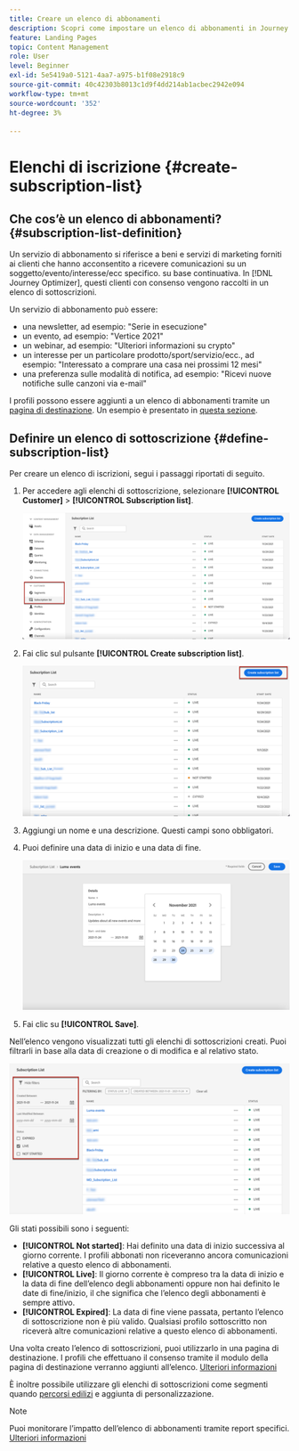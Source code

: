 ```yaml
---
title: Creare un elenco di abbonamenti
description: Scopri come impostare un elenco di abbonamenti in Journey Optimizer
feature: Landing Pages
topic: Content Management
role: User
level: Beginner
exl-id: 5e5419a0-5121-4aa7-a975-b1f08e2918c9
source-git-commit: 40c42303b8013c1d9f4dd214ab1acbec2942e094
workflow-type: tm+mt
source-wordcount: '352'
ht-degree: 3%

---
```


# Elenchi di iscrizione {#create-subscription-list}

## Che cos’è un elenco di abbonamenti? {#subscription-list-definition}

Un servizio di abbonamento si riferisce a beni e servizi di marketing forniti ai clienti che hanno acconsentito a ricevere comunicazioni su un soggetto/evento/interesse/ecc specifico. su base continuativa. In [!DNL Journey Optimizer], questi clienti con consenso vengono raccolti in un elenco di sottoscrizioni.

Un servizio di abbonamento può essere:

* una newsletter, ad esempio: &quot;Serie in esecuzione&quot;
* un evento, ad esempio: &quot;Vertice 2021&quot;
* un webinar, ad esempio: &quot;Ulteriori informazioni su crypto&quot;
* un interesse per un particolare prodotto/sport/servizio/ecc., ad esempio: &quot;Interessato a comprare una casa nei prossimi 12 mesi&quot;
* una preferenza sulle modalità di notifica, ad esempio: &quot;Ricevi nuove notifiche sulle canzoni via e-mail&quot;

I profili possono essere aggiunti a un elenco di abbonamenti tramite un [pagina di destinazione](create-lp.md). Un esempio è presentato in [questa sezione](lp-use-cases.md#subscription-to-a-service).

## Definire un elenco di sottoscrizione {#define-subscription-list}

Per creare un elenco di iscrizioni, segui i passaggi riportati di seguito.

1. Per accedere agli elenchi di sottoscrizione, selezionare **[!UICONTROL Customer]** > **[!UICONTROL Subscription list]**.

   ![](assets/lp_subscription-lists.png)

1. Fai clic sul pulsante **[!UICONTROL Create subscription list]**.

   ![](assets/lp_create-subscription-list.png)

1. Aggiungi un nome e una descrizione. Questi campi sono obbligatori.

1. Puoi definire una data di inizio e una data di fine.

   ![](assets/lp_subscription-list-dates.png)

1. Fai clic su **[!UICONTROL Save]**.

Nell’elenco vengono visualizzati tutti gli elenchi di sottoscrizioni creati. Puoi filtrarli in base alla data di creazione o di modifica e al relativo stato.

![](assets/lp_subscription-filters.png)

Gli stati possibili sono i seguenti:

* **[!UICONTROL Not started]**: Hai definito una data di inizio successiva al giorno corrente. I profili abbonati non riceveranno ancora comunicazioni relative a questo elenco di abbonamenti.
* **[!UICONTROL Live]**: Il giorno corrente è compreso tra la data di inizio e la data di fine dell’elenco degli abbonamenti oppure non hai definito le date di fine/inizio, il che significa che l’elenco degli abbonamenti è sempre attivo.
* **[!UICONTROL Expired]**: La data di fine viene passata, pertanto l’elenco di sottoscrizione non è più valido. Qualsiasi profilo sottoscritto non riceverà altre comunicazioni relative a questo elenco di abbonamenti.

Una volta creato l’elenco di sottoscrizioni, puoi utilizzarlo in una pagina di destinazione. I profili che effettuano il consenso tramite il modulo della pagina di destinazione verranno aggiunti all’elenco. [Ulteriori informazioni](design-lp.md)

È inoltre possibile utilizzare gli elenchi di sottoscrizioni come segmenti quando [percorsi edilizi](../building-journeys/journey-gs.md#jo-build) e aggiunta di personalizzazione.

>[!NOTE]
>
>Puoi monitorare l’impatto dell’elenco di abbonamenti tramite report specifici. [Ulteriori informazioni](../reports/subscription-report-live.md)
